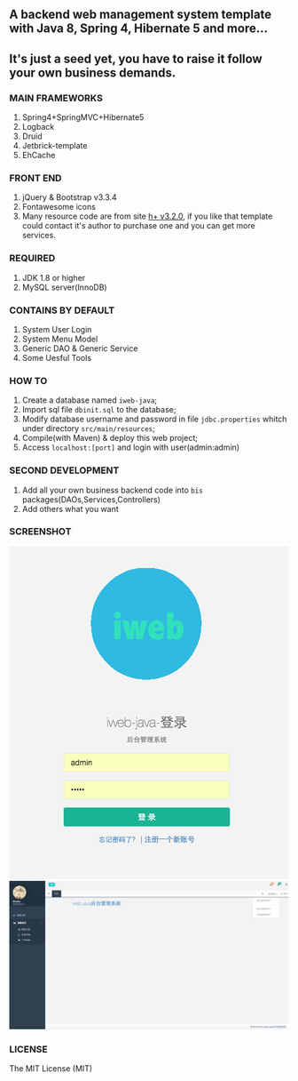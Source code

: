 ## A backend web management system template with Java 8, Spring 4, Hibernate 5 and more...
## It's just a seed yet, you have to raise it follow your own business demands.

### MAIN FRAMEWORKS
1. Spring4+SpringMVC+Hibernate5
2. Logback
3. Druid
4. Jetbrick-template
5. EhCache

### FRONT END
1. jQuery & Bootstrap v3.3.4
2. Fontawesome icons
3. Many resource code are from site [h+ v3.2.0](http://www.zi-han.net/theme/hplus/), if you like that template could contact it's author to purchase one and you can get more services. 

### REQUIRED
1. JDK 1.8 or higher
2. MySQL server(InnoDB)

### CONTAINS BY DEFAULT
1. System User Login
2. System Menu Model
3. Generic DAO & Generic Service
4. Some Uesful Tools

### HOW TO
1. Create a database named `iweb-java`;
2. Import sql file `dbinit.sql` to the database;
3. Modify database username and password in file `jdbc.properties` whitch under directory `src/main/resources`;
4. Compile(with Maven) & deploy this web project;
5. Access `localhost:[port]` and login with user(admin:admin)

### SECOND DEVELOPMENT
1. Add all your own business backend code into `bis` packages(DAOs,Services,Controllers)
2. Add others what you want


### SCREENSHOT

<img src="https://raw.githubusercontent.com/igordonxiao/iweb-java/master/screenshot/screenshot-1.png"/>

<img src="https://raw.githubusercontent.com/igordonxiao/iweb-java/master/screenshot/screenshot-2.png" width="504"/>

### LICENSE
The MIT License (MIT)


